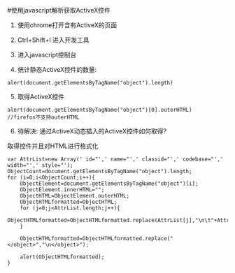 #使用javascript解析获取ActiveX控件


1. 使用chrome打开含有ActiveX的页面

2. Ctrl+Shift+I 进入开发工具

3. 进入javascript控制台

4. 统计静态ActiveX控件的数量:
```
alert(document.getElementsByTagName("object").length)
```
5. 取得ActiveX控件
```
alert(document.getElementsByTagName("object")[0].outerHTML)
//firefox不支持outerHTML
```
6. 待解决: 通过ActiveX动态插入的ActiveX控件如何取得?


取得控件并且对HTML进行格式化
```
var AttrList=new Array(' id="',' name="',' classid="',' codebase="',' width="',' style="');
ObjectCount=document.getElementsByTagName("object").length;
for (i=0;i<ObjectCount;i++){
    ObjectElement=document.getElementsByTagName("object")[i];
    ObjectElement.innerHTML="";
    ObjectHTML=ObjectElement.outerHTML;
    ObjectHTMLformatted=ObjectHTML;
    for (j=0;j<AttrList.length;j++){
        ObjectHTMLformatted=ObjectHTMLformatted.replace(AttrList[j],"\n\t"+AttrList[j]);
    }

    ObjectHTMLformatted=ObjectHTMLformatted.replace("</object>","\n</object>");

    alert(ObjectHTMLformatted);
}
```